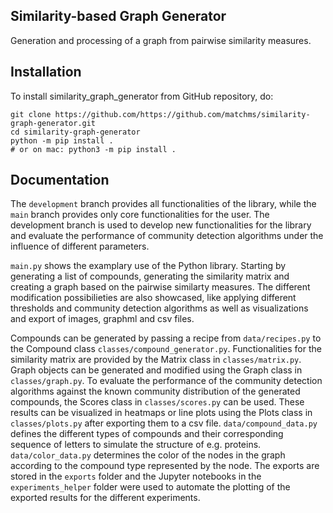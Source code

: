 ## Similarity-based Graph Generator

Generation and processing of a graph from pairwise similarity measures.

## Installation

To install similarity_graph_generator from GitHub repository, do:

```console
git clone https://github.com/https://github.com/matchms/similarity-graph-generator.git
cd similarity-graph-generator
python -m pip install .
# or on mac: python3 -m pip install .
```

## Documentation

The `development` branch provides all functionalities of the library, while the `main` branch provides only core functionalities for the user. The development branch is used to develop new functionalities for the library and evaluate the performance of community detection algorithms under the influence of different parameters. 

`main.py` shows the examplary use of the Python library. Starting by generating a list of compounds, generating the similarity matrix and creating a graph based on the pairwise similarty measures. The different modification possibilieties are also showcased, like applying different thresholds and community detection algorithms as well as visualizations and export of images, graphml and csv files.

Compounds can be generated by passing a recipe from `data/recipes.py` to the Compound class `classes/compound_generator.py`. Functionalities for the similarity matrix are provided by the Matrix class in `classes/matrix.py`. Graph objects can be generated and modified using the Graph class in `classes/graph.py`. To evaluate the performance of the community detection algorithms against the known community distribution of the generated compounds, the Scores class in `classes/scores.py` can be used. These results can be visualized in heatmaps or line plots using the Plots class in `classes/plots.py` after exporting them to a csv file. `data/compound_data.py` defines the different types of compounds and their corresponding sequence of letters to simulate the structure of e.g. proteins. `data/color_data.py` determines the color of the nodes in the graph according to the compound type represented by the node. The exports are stored in the `exports` folder and the Jupyter notebooks in the `experiments_helper` folder were used to automate the plotting of the exported results for the different experiments.


